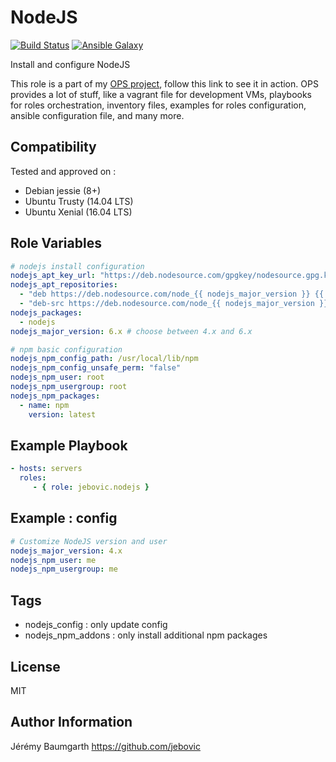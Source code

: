 NodeJS
======

[![Build Status](https://travis-ci.org/jebovic/ansible-nodejs.svg?branch=master)](https://travis-ci.org/jebovic/ansible-nodejs) [![Ansible Galaxy](https://img.shields.io/badge/galaxy-jebovic.nodejs-blue.svg?style=flat)](https://galaxy.ansible.com/jebovic/nodejs)

Install and configure NodeJS

This role is a part of my [OPS project](https://github.com/jebovic/ops), follow this link to see it in action. OPS provides a lot of stuff, like a vagrant file for development VMs, playbooks for roles orchestration, inventory files, examples for roles configuration, ansible configuration file, and many more.

Compatibility
-------------

Tested and approved on :

* Debian jessie (8+)
* Ubuntu Trusty (14.04 LTS)
* Ubuntu Xenial (16.04 LTS)

Role Variables
--------------

```yaml
# nodejs install configuration
nodejs_apt_key_url: "https://deb.nodesource.com/gpgkey/nodesource.gpg.key"
nodejs_apt_repositories:
  - "deb https://deb.nodesource.com/node_{{ nodejs_major_version }} {{ ansible_distribution_release | lower }} main"
  - "deb-src https://deb.nodesource.com/node_{{ nodejs_major_version }} {{ ansible_distribution_release | lower }} main"
nodejs_packages:
  - nodejs
nodejs_major_version: 6.x # choose between 4.x and 6.x

# npm basic configuration
nodejs_npm_config_path: /usr/local/lib/npm
nodejs_npm_config_unsafe_perm: "false"
nodejs_npm_user: root
nodejs_npm_usergroup: root
nodejs_npm_packages:
  - name: npm
    version: latest
```

Example Playbook
----------------

```yaml
- hosts: servers
  roles:
     - { role: jebovic.nodejs }
```

Example : config
----------------

```yaml
# Customize NodeJS version and user
nodejs_major_version: 4.x
nodejs_npm_user: me
nodejs_npm_usergroup: me
```

Tags
----

* nodejs_config : only update config
* nodejs_npm_addons : only install additional npm packages

License
-------

MIT

Author Information
------------------

Jérémy Baumgarth https://github.com/jebovic
